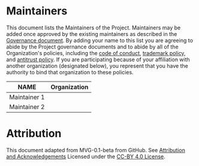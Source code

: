 # Maintainers

This document lists the Maintainers of the Project. Maintainers may be added
once approved by the existing maintainers as described in the [Governance
document](./GOVERNANCE.md). By adding your name to this list you are agreeing to
abide by the Project governance documents and to abide by all of the
Organization's policies, including the
[code of conduct](../org-docs/CODE-OF-CONDUCT.md),
[trademark policy](../org-docs/TRADEMARKS.md), and
[antitrust policy](../org-docs/ANTITRUST.md). If you are participating because of your
affiliation with another organization (designated below), you represent that you
have the authority to bind that organization to these policies.

| **NAME** | **Organization** |
| --- | --- |
| Maintainer 1 | |
| Maintainer 2 | |

# Attribution

This document adapted from MVG-0.1-beta from GitHub.
See [Attribution and Acknowledgements](../org-docs/ACKNOWLEDGEMENTS.md)
Licensed under the [CC-BY 4.0 License](https://creativecommons.org/licenses/by-sa/4.0/).
